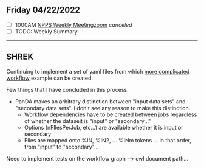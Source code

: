 ## Friday 04/22/2022

- [ ] 1000AM [NPPS Weekly Meeting](https://docs.google.com/document/d/1YfTyXPeXNQU4XUB28bvHJolgyBIJ2bfrd0u9Gd3WD70/edit)[zoom](https://bnl.zoomgov.com/j/16157150845?pwd=NXNqTi9ZWEFBKzYwRXQ5U3NXU1dBZz09) *canceled*
- [ ] TODO: Weekly Summary

-------------------------------------------------------------

SHREK
---

Continuing to implement a set of yaml files from which  [more complicated workflow](https://panda-wms.readthedocs.io/en/latest/client/pchain.html#more-complicated-chain) example can be created.

Few things that I have concluded in this process.

- PanDA makes an arbitrary distinction between "input data sets" and "secondary data sets".  I don't see any reason to make this distinction. 
	- Workflow dependencies have to be created between jobs regardless of whether the dataseit is "input" or "secondary..."
	- Options (nFIlesPerJob, etc...)  are available whether it is input or secondary
	- Files are mapped onto %IN, %IN2, ... %INm tokens ... in that order, from "input" to "secondary"...

Need to implement tests on the workflow graph --> cwl document path...




